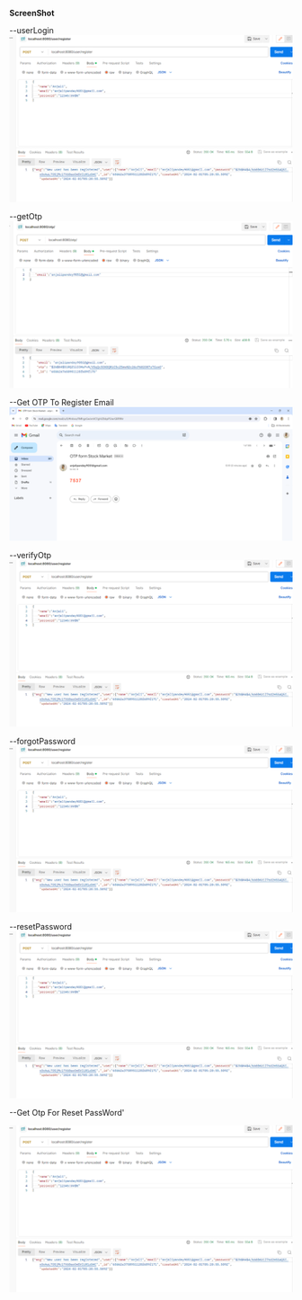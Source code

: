 **ScreenShot**

--userLogin
<img src="images/userRegisterScreenShot.png">

--getOtp
<img src="images/getOtp.png">

--Get OTP To Register Email 
<img src="images/otpGetInMailScreenShot.png">

--verifyOtp
<img src="images/userRegisterScreenShot.png">

--forgotPassword
<img src="images/userRegisterScreenShot.png">

--resetPassword
<img src="images/userRegisterScreenShot.png">

--Get Otp For Reset PassWord'

<img src="images/userRegisterScreenShot.png">

